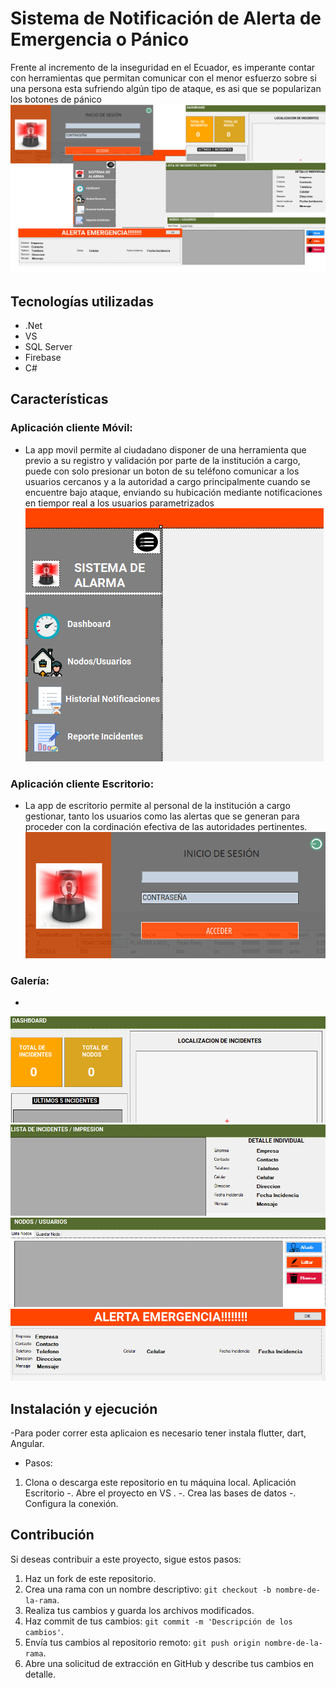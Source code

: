 # Sistema de Notificación de Alerta de Emergencia o Pánico
Frente al incremento de la inseguridad en el Ecuador, es imperante contar con herramientas que permitan comunicar con el menor esfuerzo sobre si una persona esta sufriendo algún tipo de ataque, es asi que se popularizan los botones de pánico
![Captura de pantalla del portafolio web](alarmaimg.png)


## Tecnologías utilizadas

- .Net
- VS
- SQL Server
- Firebase
- C#

## Características

### Aplicación cliente Móvil:
 - La app movil permite al ciudadano disponer de una herramienta que previo a su registro y validación por parte de la institución a cargo, puede con solo presionar un boton de su teléfono comunicar a los usuarios cercanos y a la autoridad a cargo principalmente cuando se encuentre bajo ataque, enviando su hubicación mediante notificaciones en tiempor real a los usuarios parametrizados
![Captura de pantalla del portafolio web](principal.PNG)
### Aplicación cliente Escritorio:
-  La app de escritorio permite al personal de la institución a cargo gestionar, tanto los usuarios como las alertas que se generan para proceder con la cordinación efectiva de las autoridades pertinentes.
![Captura de pantalla del portafolio web](sec1.PNG)
### Galería:
- 
![Captura de pantalla del portafolio web](sec2.PNG)
![Captura de pantalla del portafolio web](sec3.PNG)
![Captura de pantalla del portafolio web](sec4.PNG)
![Captura de pantalla del portafolio web](sec5.PNG)
## Instalación y ejecución
-Para poder correr esta aplicaion es necesario tener instala flutter, dart, Angular.
- Pasos:
1. Clona o descarga este repositorio en tu máquina local.
  Aplicación Escritorio
-. Abre el proyecto en VS .
-. Crea las bases de datos
-. Configura la conexión.

## Contribución

Si deseas contribuir a este proyecto, sigue estos pasos:

1. Haz un fork de este repositorio.
2. Crea una rama con un nombre descriptivo: `git checkout -b nombre-de-la-rama`.
3. Realiza tus cambios y guarda los archivos modificados.
4. Haz commit de tus cambios: `git commit -m 'Descripción de los cambios'`.
5. Envía tus cambios al repositorio remoto: `git push origin nombre-de-la-rama`.
6. Abre una solicitud de extracción en GitHub y describe tus cambios en detalle.


